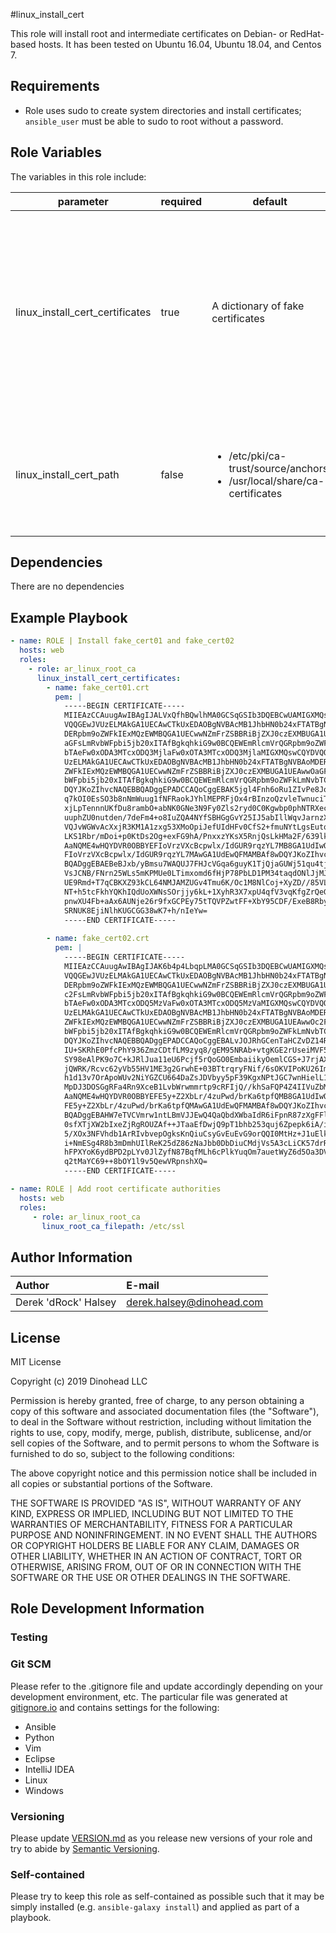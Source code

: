 #linux_install_cert

This role will install root and intermediate certificates on Debian- or RedHat-based hosts. It has been tested on Ubuntu 16.04, Ubuntu 18.04, and Centos 7.

## Requirements

* Role uses sudo to create system directories and install certificates; <code>ansible_user</code> must be able to sudo to root without a password.

## Role Variables

The variables in this role include:

|parameter|required|default|choices|comments|
|---|---|---|---|---|
|linux_install_cert_certificates|true|A dictionary of fake certificates| |This is a list of dictionaries. Each dictionary has two required keys: <code>name</code> and <code>pem</code>. <code>name</code> is the filename that will be given to the templated certificate. <code>pem</code> is the certificate provided as a pem-encoded string. Since the default is a list of fake certificates, you probably want to change this.|
|linux_install_cert_path|false|<ul><li>/etc/pki/ca-trust/source/anchors</li><li>/usr/local/share/ca-certificates</li>| |Will default to <code>/etc/pki/ca-trust/source/anchors</code> on Debian and <code>/usr/local/share/ca-certificates</code> on Red Hat. You probably don't want to change this unless you know what you are doing.|


## Dependencies

There are no dependencies


## Example Playbook


```yaml
- name: ROLE | Install fake_cert01 and fake_cert02
  hosts: web
  roles:
    - role: ar_linux_root_ca
      linux_install_cert_certificates:
        - name: fake_cert01.crt
          pem: |
            -----BEGIN CERTIFICATE-----
            MIIEAzCCAuugAwIBAgIJALVxQfhBQwlhMA0GCSqGSIb3DQEBCwUAMIGXMQswCQYD
            VQQGEwJVUzELMAkGA1UECAwCTkUxEDAOBgNVBAcMB1JhbHN0b24xFTATBgNVBAoM
            DERpbm9oZWFkIExMQzEWMBQGA1UECwwNZmFrZSBBRiBjZXJ0czEXMBUGA1UEAwwO
            aGFsLmRvbWFpbi5jb20xITAfBgkqhkiG9w0BCQEWEmRlcmVrQGRpbm9oZWFkLmNv
            bTAeFw0xODA3MTcxODQ3MjlaFw0xOTA3MTcxODQ3MjlaMIGXMQswCQYDVQQGEwJV
            UzELMAkGA1UECAwCTkUxEDAOBgNVBAcMB1JhbHN0b24xFTATBgNVBAoMDERpbm9o
            ZWFkIExMQzEWMBQGA1UECwwNZmFrZSBBRiBjZXJ0czEXMBUGA1UEAwwOaGFsLmRv
            bWFpbi5jb20xITAfBgkqhkiG9w0BCQEWEmRlcmVrQGRpbm9oZWFkLmNvbTCCASIw
            DQYJKoZIhvcNAQEBBQADggEPADCCAQoCggEBAK5jgl4Fnh6oRu1ZIvPe8JoBLnRM
            q7kOI0EsSO3b8nNmWuug1fNFRaokJYhlMEPRFjOx4rBInzoQzvleTwnuciT9H6eR
            xjLpTennnUKfDu8rambO+abNK0GNe3N9Fy0Zls2ryd0C0Kgwbp0phNTRXec4Rf3p
            uuphZU0nutden/7deFm4+o8IuZQA4NYfSBHGgGvY25IJ5abIllWqvJarnzXnVd5u
            VQJvWGWvAcXxjR3KM1A1zxg53XMoOpiJefUIdHFv0CfS2+fmuNYtLgsEutq8WtWP
            LKS1Rbr/mDoi+p0KtDs2Og+exFG9hA/PnxxzYKsX5RnjQsLkHMa2F/639lkCAwEA
            AaNQME4wHQYDVR0OBBYEFIoVrzVXcBcpwlx/IdGUR9rqzYL7MB8GA1UdIwQYMBaA
            FIoVrzVXcBcpwlx/IdGUR9rqzYL7MAwGA1UdEwQFMAMBAf8wDQYJKoZIhvcNAQEL
            BQADggEBAEBeBJxb/yBmsu7WAQUJ7FHJcVGqa6guyK1TjQjaGUWj51qu4tj3vcQv
            VsJCNB/FNrn25WLs5mKPMUe0LTimxomd6fHjP78PbLD1PM34taqdONlJjMJ9h0Ac
            UE9Rmd+T7qCBKXZ93kCL64NMJAMZUGv4Tmu6K/Oc1M8NlCoj+XyZD//85VLjJCTl
            NT+h5tcFkhYQKhIQdUoXWNsSOrjjy6kL+1XyhR3X7xpU4qfV3vqKfgZrQeGXH7Ba
            pnwXU4Fb+aAx6AUNje26r9fxGCPEy75tTQVPZwtFF+XbY95CDF/ExeB8Rbyuw9UR
            SRNUK8EjiNlhKUGCGG38wK7+h/nIeYw=
            -----END CERTIFICATE-----
    
        - name: fake_cert02.crt
          pem: |
            -----BEGIN CERTIFICATE-----
            MIIEAzCCAuugAwIBAgIJAK6b4p4LbqpLMA0GCSqGSIb3DQEBCwUAMIGXMQswCQYD
            VQQGEwJVUzELMAkGA1UECAwCTkUxEDAOBgNVBAcMB1JhbHN0b24xFTATBgNVBAoM
            DERpbm9oZWFkIExMQzEWMBQGA1UECwwNZmFrZSBBRiBjZXJ0czEXMBUGA1UEAwwO
            c2FsLmRvbWFpbi5jb20xITAfBgkqhkiG9w0BCQEWEmRlcmVrQGRpbm9oZWFkLmNv
            bTAeFw0xODA3MTcxODQ5MzVaFw0xOTA3MTcxODQ5MzVaMIGXMQswCQYDVQQGEwJV
            UzELMAkGA1UECAwCTkUxEDAOBgNVBAcMB1JhbHN0b24xFTATBgNVBAoMDERpbm9o
            ZWFkIExMQzEWMBQGA1UECwwNZmFrZSBBRiBjZXJ0czEXMBUGA1UEAwwOc2FsLmRv
            bWFpbi5jb20xITAfBgkqhkiG9w0BCQEWEmRlcmVrQGRpbm9oZWFkLmNvbTCCASIw
            DQYJKoZIhvcNAQEBBQADggEPADCCAQoCggEBALvJOJRhGCenTaHCZvDZ14Rz6Qn9
            IU+SKRhE0PfcPhY936ZmzCDtfLM9zyq8/gEM95NRAb+vtgKGE2rUseiMVF54mIsB
            SY98eAlPK9o7C+kJRlJua11eU6Pcjf5rQoGO0EmbaiikyOemlCGS+J7rjAXg6wvD
            jQWRK/Rcvc62yVb55HV1ME3g2GrwhE+03BTtrqryFNif/6sOKVIPoKU26Imwz8Ob
            h1d13v7OrApoWUv2NiYGZCU664DaZsJDVbyy5pF39KgxNPtJGC7wnHielL1b/bc5
            MpDJ3DOSGgRFa4Rn9XceB1LvbWrwmmrtp9cRFIjQ//khSaFQP4Z4IIVuZbMCAwEA
            AaNQME4wHQYDVR0OBBYEFE5y+Z2XbLr/4zuPwd/brKa6tpfQMB8GA1UdIwQYMBaA
            FE5y+Z2XbLr/4zuPwd/brKa6tpfQMAwGA1UdEwQFMAMBAf8wDQYJKoZIhvcNAQEL
            BQADggEBAHW7eTVCVmrw1ntLBmVJJEwQ4QaQbdXWbaIdR6iFpnR87zXgFFlXLMSB
            0sfXTjXW2bIxeZjRgROUZAf++JTaaEfDwjQ9pT1bhb253quj6Zpepk6iA/iuzEyJ
            5/XOx3NFVhdb1ArRIvbvepOgksKnQiuCsyGvEuEvG9orQQI0MtHz+J1uElkOkIO7
            i+NmESg4R8b3mDmhUIlReK25dZ86zNaJbb0DbDiuCMdjVs5A3cLiCK57drRoDVT2
            hFPXYoK6ydBPD2pLYv0JlZyfN87BqfMLh6cPlkYuqOm7auetWyZ6d5Oa3DVjOCKV
            q2tMaYC69++8bOY1l9v5QewVRpnshXQ=
            -----END CERTIFICATE-----
```

```yaml
- name: ROLE | Add root certificate authorities 
  hosts: web
  roles:
     - role: ar_linux_root_ca
       linux_root_ca_filepath: /etc/ssl
```

## Author Information

|Author              |E-mail                   |
|:-------------------|:------------------------|
|Derek 'dRock' Halsey|derek.halsey@dinohead.com|

## License

MIT License

Copyright (c) 2019 Dinohead LLC

Permission is hereby granted, free of charge, to any person obtaining a copy
of this software and associated documentation files (the "Software"), to deal
in the Software without restriction, including without limitation the rights
to use, copy, modify, merge, publish, distribute, sublicense, and/or sell
copies of the Software, and to permit persons to whom the Software is
furnished to do so, subject to the following conditions:

The above copyright notice and this permission notice shall be included in all
copies or substantial portions of the Software.

THE SOFTWARE IS PROVIDED "AS IS", WITHOUT WARRANTY OF ANY KIND, EXPRESS OR
IMPLIED, INCLUDING BUT NOT LIMITED TO THE WARRANTIES OF MERCHANTABILITY,
FITNESS FOR A PARTICULAR PURPOSE AND NONINFRINGEMENT. IN NO EVENT SHALL THE
AUTHORS OR COPYRIGHT HOLDERS BE LIABLE FOR ANY CLAIM, DAMAGES OR OTHER
LIABILITY, WHETHER IN AN ACTION OF CONTRACT, TORT OR OTHERWISE, ARISING FROM,
OUT OF OR IN CONNECTION WITH THE SOFTWARE OR THE USE OR OTHER DEALINGS IN THE
SOFTWARE.

## Role Development Information

### Testing

### Git SCM
Please refer to the .gitignore file and update accordingly depending on your
development environment, etc.  The particular file was generated at 
[gitignore.io](https://www.gitignore.io/) and contains settings for the following:
  - Ansible
  - Python
  - Vim
  - Eclipse
  - IntelliJ IDEA
  - Linux
  - Windows
  
### Versioning
Please update [VERSION.md](./VERSION.md) as you release new versions of your role and try to
abide by [Semantic Versioning](http://semver.org/spec/v2.0.0.html).

### Self-contained
Please try to keep this role as self-contained as possible such that it may be
simply installed (e.g. `ansible-galaxy install`) and applied as part of a 
playbook.
